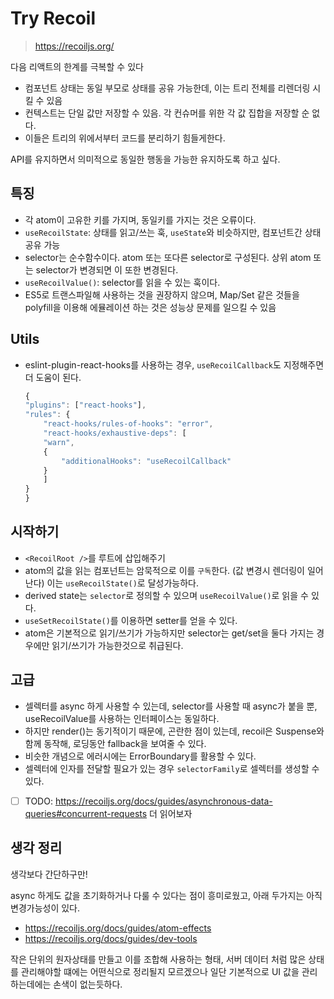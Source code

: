 # Try Recoil

> https://recoiljs.org/

다음 리액트의 한계를 극복할 수 있다

- 컴포넌트 상태는 동일 부모로 상태를 공유 가능한데, 이는 트리 전체를 리렌더링 시킬 수 있음
- 컨텍스트는 단일 값만 저장할 수 있음. 각 컨슈머를 위한 각 값 집합을 저장할 순 없다.
- 이들은 트리의 위에서부터 코드를 분리하기 힘들게한다.

API를 유지하면서 의미적으로 동일한 행동을 가능한 유지하도록 하고 싶다.

## 특징

- 각 atom이 고유한 키를 가지며, 동일키를 가지는 것은 오류이다.
- `useRecoilState`: 상태를 읽고/쓰는 훅, `useState`와 비슷하지만, 컴포넌트간 상태 공유 가능
- selector는 순수함수이다. atom 또는 또다른 selector로 구성된다. 상위 atom 또는 selector가 변경되면 이 또한 변경된다.
- `useRecoilValue()`: selector를 읽을 수 있는 훅이다.
- ES5로 트랜스파일해 사용하는 것을 권장하지 않으며, Map/Set 같은 것들을 polyfill을 이용해 에뮬레이션 하는 것은 성능상 문제를 일으킬 수 있음

## Utils

- eslint-plugin-react-hooks를 사용하는 경우, `useRecoilCallback`도 지정해주면 더 도움이 된다.

  ```js
  {
  "plugins": ["react-hooks"],
  "rules": {
      "react-hooks/rules-of-hooks": "error",
      "react-hooks/exhaustive-deps": [
      "warn",
      {
          "additionalHooks": "useRecoilCallback"
      }
      ]
  }
  }
  ```

## 시작하기

- `<RecoilRoot />`를 루트에 삽입해주기
- atom의 값을 읽는 컴포넌트는 암묵적으로 이를 `구독`한다. (값 변경시 렌더링이 일어난다) 이는 `useRecoilState()`로 달성가능하다.
- derived state는 `selector`로 정의할 수 있으며 `useRecoilValue()`로 읽을 수 있다.
- `useSetRecoilState()`를 이용하면 setter를 얻을 수 있다.
- atom은 기본적으로 읽기/쓰기가 가능하지만 selector는 get/set을 둘다 가지는 경우에만 읽기/쓰기가 가능한것으로 취급된다.

## 고급

- 셀렉터를 async 하게 사용할 수 있는데, selector를 사용할 때 async가 붙을 뿐, useRecoilValue를 사용하는 인터페이스는 동일하다.
- 하지만 render()는 동기적이기 때문에, 곤란한 점이 있는데, recoil은 Suspense와 함께 동작해, 로딩동안 fallback을 보여줄 수 있다.
- 비슷한 개념으로 에러시에는 ErrorBoundary를 활용할 수 있다.
- 셀렉터에 인자를 전달할 필요가 있는 경우 `selectorFamily`로 셀렉터를 생성할 수 있다.
- [ ] TODO: https://recoiljs.org/docs/guides/asynchronous-data-queries#concurrent-requests 더 읽어보자

## 생각 정리

생각보다 간단하구만!

async 하게도 값을 초기화하거나 다룰 수 있다는 점이 흥미로웠고, 아래 두가지는 아직 변경가능성이 있다.

- https://recoiljs.org/docs/guides/atom-effects
- https://recoiljs.org/docs/guides/dev-tools

작은 단위의 원자상태를 만들고 이를 조합해 사용하는 형태, 서버 데이터 처럼 많은 상태를 관리해야할 떄에는 어떤식으로 정리될지 모르겠으나 일단 기본적으로 UI 값을 관리하는데에는 손색이 없는듯하다.
